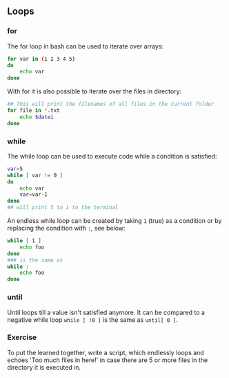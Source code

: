 ## Loops

### for
The for loop in bash can be used to iterate over arrays:

~~~~ bash
for var in (1 2 3 4 5)
do 
    echo var
done
~~~~

With for it is also possible to iterate over the files in directory:

~~~~ bash
## This will print the filenames of all files in the current folder
for file in *.txt
    echo $datei
done
~~~~

### while

The while loop can be used to execute code while a condition is satisfied:
~~~~ bash
var=5
while [ var != 0 ]
do
    echo var
    var=var-1
done
## will print 5 to 1 to the terminal
~~~~

An endless while loop can be created by taking `1` (true) as a condition or by replacing the condition with `:`, see below:

~~~~ bash
while [ 1 ]
    echo foo
done
### is the same as
while :
    echo foo
done
~~~~
### until
Until loops till a value isn't satisfied anymore. It can be compared to a negative while loop `while [ !0 ]` is the same as `until[ 0 ]`.

### Exercise
To put the learned together, write a script, which endlessly loops and echoes 'Too much files in here!' in case there are 5 or more files in the directory it is executed in.
